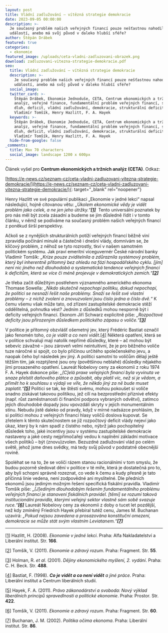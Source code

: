 ```yaml
---
layout: post
title: Vládní zadlužování – vítězná strategie demokracie
date: 2023-09-05 00:00:00
description: >-
  Je současný problém našich veřejných financí pouze nešťastnou nahodilou
  událostí, anebo má svůj původ v daleko hlubší sféře?
author: Štěpán Drábek
featured: true
categories:
  - ekonomie
featured_image: /uploads/ceta-vladni-zadluzovani-obrazek.png
download: zadluzovani-vitezna-strategie-demokracie.pdf
seo:
  title: Vládní zadlužování – vítězná strategie demokracie
  description: >-
    Je současný problém našich veřejných financí pouze nešťastnou nahodilou
    událostí, anebo má svůj původ v daleko hlubší sféře?
  social_image:
  twitter_card: >-
    Štěpán Drábek, Ekonomie Jednoduše, CETA, Centrum ekonomických a tržních
    analýz, veřejné finance, fundamentální problém veřejných financí, státní
    dluh, deficit, vládní zadlužování, demokracie, strukturální deficit,
    Vladimír Tomšík, Henry Hazlitt, F. A. Hayek
  keywords: >-
    Štěpán Drábek, Ekonomie Jednoduše, CETA, Centrum ekonomických a tržních
    analýz, veřejné finance, fundamentální problém veřejných financí, státní
    dluh, deficit, vládní zadlužování, demokracie, strukturální deficit,
    Vladimír Tomšík, Henry Hazlitt, F. A. Hayek
  hide-from-google: false
_comments:
  title: Max 70 characters
  social_image: landscape 1200 x 600px
---
```

Článek vyšel pro&nbsp;**Centrum ekonomických a tržních analýz (CETA)**. Odkaz:

[https://e-news.cz/seznam-cz/ceta-vladni-zadluzovani-vitezna-strategie-demokracie/](https://e-news.cz/seznam-cz/ceta-vladni-zadluzovani-vitezna-strategie-demokracie/){: target="_blank" rel="noopener"}

Henry Hazlitt ve své populární publikaci „Ekonomie v jedné lekci“ napsal následující, hojně citovanou větu: *„Úkolem ekonomické vědy je vidět problém jako celek, a ne jen jeho útržky.“[**\[1\]**](#_ftn1)*&nbsp; Tento universální poznatek by pro nás měl být zcela zásadní a budeme se jím důsledně řídit i v tomto článku, v němž se podíváme na současný problém našich veřejných financí z poněkud širší perspektivy.

Ačkoli se z nynějších strukturálních potíží veřejných financí běžně viní zpravidla počínání minulé a částečně i dnešní vlády, domnívám se, že klíčový problém, z něhož se tyto rozrostly, tkví v našem samotném politickém systému. Jak praví emeritní viceguvernér České národní banky Vladimír Tomšík: *„Krize pouze zviditelnila a zdůraznila systémový problém, který byl inherentně přítomný bez ohledu na fázi hospodářského cyklu. \[jím\] není nic jiného než dlouhodobá a systematická tendence veřejných financí k deficitům, která se více či méně projevuje v demokratických zemích.“[**\[2\]**](#_ftn2)*

Je třeba začít důležitým postřehem významného amerického ekonoma Thomase Sowella: *„Nikdo skutečně nepochopí politiku, dokud nepochopí, že politici se nesnaží řešit naše problémy. Snaží se řešit své vlastní problémy – z nichž zvolení a znovuzvolení jsou číslo jedna a číslo dvě.“* K čemu všemu však může tato, od zřízení zastupitelské demokracie stěží oddělitelná, pohnutka vést? Jedním z důsledků mohou nesporně být i deficity veřejných financí. Ekonom Jiří Schwarz explicitně píše: *„Rozpočtové deficity jsou přirozeným důsledkem politického zápasu o voliče.“[**\[3\]**](#_ftn3)*

V politice je přítomný obzvlášť ošemetný jev, který Frédéric Bastiat označil jako fenomén toho, *co je vidět a co není vidět*.[\[4\]](#_ftn4) Některá opatření, která se v politice schvalují mají natolik nepřímé důsledky, které – ač mohou být sebevíc závažné – jsou zároveň velmi neintuitivní, že je pro běžného voliče tuze náročné si spojit, co bylo příčinou určitého společenského jevu, a naopak čeho byl následek jev jiný. A politici samotní to voličům dělají ještě těžším tím, jak rozptýlené jsou ony (povětšinou neblahé) důsledky nějakého jimi prosazeného opatření. Laureát Nobelovy ceny za ekonomii z roku 1974 F. A. Hayek dokonce píše: *„\[C\]elá praxe veřejných financí byla vyvinuta ve snaze přelstít daňového plátce a způsobit, aby platil víc, než si je vědom, a přimět ho k souhlasu s výdaji ve víře, že někdo jiný za ně bude muset zaplatit.“[**\[5\]**](#_ftn5)* Politici se tak, ke štěstí svému, mohou pokoušet si voliče snadno získávat takovou politikou, jež cílí na bezprostřední příznivé efekty (např. růst zaměstnanosti či finanční podpora vybraných odvětví), zatímco jejich dlouhodobé dopady jsou vpovzdálí skryty v jejich monumentálním stínu. Nebudu jistě daleko od pravdy, když v mírné nadsázce prohlásím, že si politici mohou z veřejných financí hlasy voličů doslova kupovat. Se zřetelem k těmto skutečnostem se již rozpočtový deficit vlády nejeví jako úkaz, který by k nám spadl z čistého nebo, nýbrž jako pochopitelný důsledek toho, jaké incentivy jsou v systému zastupitelské demokracie nastaveny a jaké cesty nejpřímočařeji vedou k naplnění základní motivace všech politiků – být (znovu)zvolen. Bezuzdné zadlužování vlád po celém světě, jehož jsme dnes svědky, má tedy svůj původ v podstatně obecnější rovině.

Spoléhat se na to, že se voliči rázem stanou racionálními v tom smyslu, že budou pozorně sledovat dění v politice v té míře, která je dostatečná pro to, aby byli schopni správně rozeznat, co vede k čemu a kudy přesně je tato příčinná linie vedena, není zodpovědné ani myslitelné. Dle předních ekonomů jsou jediným možným řešení specifická fiskální pravidla. Vladimír Tomšík píše: *„\[J\]ediným dlouhodobým řešením fundamentálního problému veřejných financí je stanovení fiskálních pravidel. \[těmi\] se rozumí taková institucionální pravidla, kterými veřejný sektor vlastně sám sobě svazuje ruce.“[**\[6\]**](#_ftn6)* Laureát Nobelovy ceny za ekonomii z doby o tucet let pozdější, než kdy zmíněný Friedrich Hayek přebíral tutéž cenu, James M. Buchanan uzavírá: *„Pokud nejsou zavedena a prosazována konstituční omezení, demokracie se může stát svým vlastním Leviatanem.“[**\[7\]**](#_ftn7)*

---

[\[1\]](applewebdata://0993980B-7E81-4B1D-A163-5CA600817DA1#_ftnref1) Hazlitt, H. (2008). *Ekonomie v jedné lekci*. Praha: Alfa Nakladatelství a Liberální institut. Str. **166**.

[\[2\]](applewebdata://0993980B-7E81-4B1D-A163-5CA600817DA1#_ftnref2) Tomšík, V. (2011). *Ekonomie a zdravý rozum*. Praha: Fragment. Str. **55**.

[\[3\]](applewebdata://0993980B-7E81-4B1D-A163-5CA600817DA1#_ftnref3) Holman, R. *et al*. (2001). *Dějiny ekonomického myšlení, 2. vydání*. Praha: C. H. Beck. Str. **488**.

[\[4\]](applewebdata://0993980B-7E81-4B1D-A163-5CA600817DA1#_ftnref4) Bastiat, F. (1998). ***Co je vidět a co není vidět*** *a jiné práce*. Praha: Liberální institut a Centrum liberálních studií.

[\[5\]](applewebdata://0993980B-7E81-4B1D-A163-5CA600817DA1#_ftnref5) Hayek, F. A. (2011). *Právo zákonodárství a svoboda: Nový výklad liberálních principů spravedlnosti a politické ekonomie*. Praha: Prostor. Str. **422**.

[\[6\]](applewebdata://0993980B-7E81-4B1D-A163-5CA600817DA1#_ftnref6) Tomšík, V. (2011). *Ekonomie a zdravý rozum*. Praha: Fragment. Str. **60**.

[\[7\]](applewebdata://0993980B-7E81-4B1D-A163-5CA600817DA1#_ftnref7) Buchanan, J. M. (2002). *Politika očima ekonoma*. Praha: Liberální institut. Str. **86**.